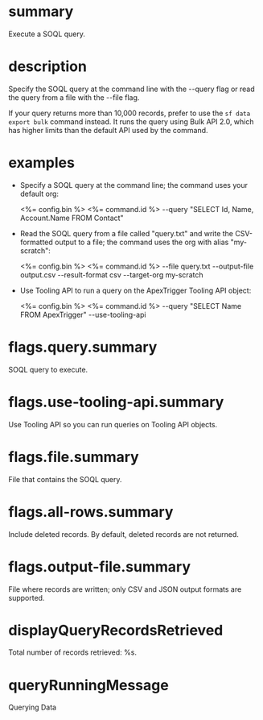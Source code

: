 # summary

Execute a SOQL query.

# description

Specify the SOQL query at the command line with the --query flag or read the query from a file with the --file flag.

If your query returns more than 10,000 records, prefer to use the `sf data export bulk` command instead. It runs the query using Bulk API 2.0, which has higher limits than the default API used by the command.

# examples

- Specify a SOQL query at the command line; the command uses your default org:

  <%= config.bin %> <%= command.id %> --query "SELECT Id, Name, Account.Name FROM Contact"

- Read the SOQL query from a file called "query.txt" and write the CSV-formatted output to a file; the command uses the org with alias "my-scratch":

  <%= config.bin %> <%= command.id %> --file query.txt --output-file output.csv --result-format csv --target-org my-scratch

- Use Tooling API to run a query on the ApexTrigger Tooling API object:

  <%= config.bin %> <%= command.id %> --query "SELECT Name FROM ApexTrigger" --use-tooling-api

# flags.query.summary

SOQL query to execute.

# flags.use-tooling-api.summary

Use Tooling API so you can run queries on Tooling API objects.

# flags.file.summary

File that contains the SOQL query.

# flags.all-rows.summary

Include deleted records. By default, deleted records are not returned.

# flags.output-file.summary

File where records are written; only CSV and JSON output formats are supported.

# displayQueryRecordsRetrieved

Total number of records retrieved: %s.

# queryRunningMessage

Querying Data
